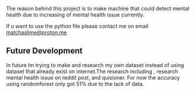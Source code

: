 The reason behind this project is to make machine that could detect mental health due to increasing of mental health issue currently.

If u want to use the python file please contact me on email matchaslime@proton.me

Future Development
--------------------
In future Im trying to make and research my own dataset instead of using dataset that already exist on internet.The research including , research mental health issue on reddit post, and quisioner.
For now the accuracy using randomforest only got 51% due to the lack of data.
